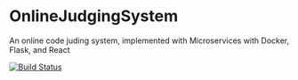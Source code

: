 # OnlineJudgingSystem
An online code juding system, implemented with Microservices with Docker, Flask, and React

[![Build Status](https://travis-ci.org/vannesschancc/testdriven-app.svg?branch=master)](https://travis-ci.org/OnlineJudgingSystem/)

